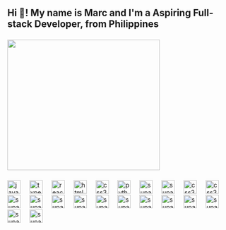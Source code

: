 <h2 align="left">Hi 👋! My name is Marc and I'm a Aspiring Full-stack Developer, from Philippines</h2>

###

<img src="https://scontent.fcrk1-5.fna.fbcdn.net/v/t39.30808-6/419675862_1591273428309569_770146721535667605_n.jpg?_nc_cat=104&ccb=1-7&_nc_sid=833d8c&_nc_eui2=AeFLF8aucYtf9P63sWzuNYte3fOHiCWKpGDd84eIJYqkYJ77YHWnR8n7dRhsqVkTSLGn1Azf1sjupLGx5ev8HkOI&_nc_ohc=2qQvV3mG3cgQ7kNvgFgu98Q&_nc_ht=scontent.fcrk1-5.fna&oh=00_AYAZ7-ri9tM4qfNb8qbE5XKRTB75VQmyGHce7XfVMJyxSw&oe=66D7171F" height="295" width="345"   ></img>
 

###

<div align="left">
  <img src="https://cdn.jsdelivr.net/gh/devicons/devicon/icons/javascript/javascript-original.svg" height="30" alt="javascript logo"  />
  <img width="12" />
  <img src="https://cdn.jsdelivr.net/gh/devicons/devicon/icons/typescript/typescript-original.svg" height="30" alt="typescript logo"  />
  <img width="12" />
  <img src="https://cdn.jsdelivr.net/gh/devicons/devicon/icons/react/react-original.svg" height="30" alt="react logo"  />
  <img width="12" />
  <img src="https://cdn.jsdelivr.net/gh/devicons/devicon/icons/html5/html5-original.svg" height="30" alt="html5 logo"  />
  <img width="12" />
  <img src="https://cdn.jsdelivr.net/gh/devicons/devicon/icons/css3/css3-original.svg" height="30" alt="css3 logo"  />
  <img width="12" />
  <img src="https://cdn.jsdelivr.net/gh/devicons/devicon/icons/python/python-original.svg" height="30" alt="python logo"  />
  <img width="12" />
  <img src="https://cdn.jsdelivr.net/gh/devicons/devicon/icons/supabase/supabase-original.svg" height="30" alt="supabase logo"  />
   <img width="12" />
  <img src="https://cdn.jsdelivr.net/gh/devicons/devicon/icons/vscode/vscode-original.svg" height="30" alt="supabase logo"  />
  <img width="12" />
  <img src="https://cdn.jsdelivr.net/gh/devicons/devicon/icons/nodejs/nodejs-original.svg" height="30" alt="css3 logo"  />
    <img width="12" />
  <img src="https://cdn.jsdelivr.net/gh/devicons/devicon/icons/express/express-original.svg" height="30" alt="css3 logo"  />
     <img width="12" />
  <img src="https://cdn.jsdelivr.net/gh/devicons/devicon/icons/tailwindcss/tailwindcss-original.svg" height="30" alt="supabase logo"  />
    <img width="12" />
  <img src="https://cdn.jsdelivr.net/gh/devicons/devicon/icons/postman/postman-original.svg" height="30" alt="supabase logo"  />
  <img width="12" />
  <img src="https://encrypted-tbn0.gstatic.com/images?q=tbn:ANd9GcSYJuRNsfR6e3SURC9-FcGB7_wM5EZHv6C2IA&s" height="30" alt="supabase logo"  />
    <img width="12" />
  <img src="https://encrypted-tbn0.gstatic.com/images?q=tbn:ANd9GcTdWtWqoaak2gstfb1Vg-Op9th4S6KBzxC6VH2c4aM59XAW4ChFwZqfg3ZA0GJkO5yu-M0&usqp=CAU" height="30" alt="supabase logo"  />
     <img width="12" />
  <img src="https://cdn.jsdelivr.net/gh/devicons/devicon/icons/netlify/netlify-original.svg" height="30" alt="supabase logo"  />
   <img width="12" />
  <img src="https://media.licdn.com/dms/image/v2/D4E0BAQGGDoFoqHtOvA/company-logo_200_200/company-logo_200_200/0/1702595267620/renderco_logo?e=2147483647&v=beta&t=ZYrxKUyruOEupgw5Lr5amgwgBCJq8VXH8r05Qr5CeQc" height="30" alt="supabase logo"  />
    <img width="12" />
  <img src="https://cdn.jsdelivr.net/gh/devicons/devicon/icons/mongodb/mongodb-original.svg" height="30" alt="supabase logo"  />
    <img width="12" />
  <img src="https://upload.wikimedia.org/wikipedia/commons/thumb/d/db/Npm-logo.svg/2560px-Npm-logo.svg.png" height="30" alt="supabase logo"  />
    <img width="12" />
  <img src="https://seeklogo.com/images/R/react-native-logo-221C671C70-seeklogo.com.png" height="30" alt="supabase logo"  />
    <img width="12" />
  <img src="https://ui.shadcn.com/apple-touch-icon.png" height="30" alt="supabase logo"  />
     <img width="12" />
  <img src="https://cdn.sanity.io/images/599r6htc/regionalized/46a76c802176eb17b04e12108de7e7e0f3736dc6-1024x1024.png?w=804&h=804&q=75&fit=max&auto=format" height="30" alt="supabase logo"  />
      <img width="12" />
  <img src="https://play-lh.googleusercontent.com/algsmuhitlyCU_Yy3IU7-7KYIhCBwx5UJG4Bln-hygBjjlUVCiGo1y8W5JNqYm9WW3s" height="30" alt="supabase logo"  />
  
 
 
</div>

 
 
